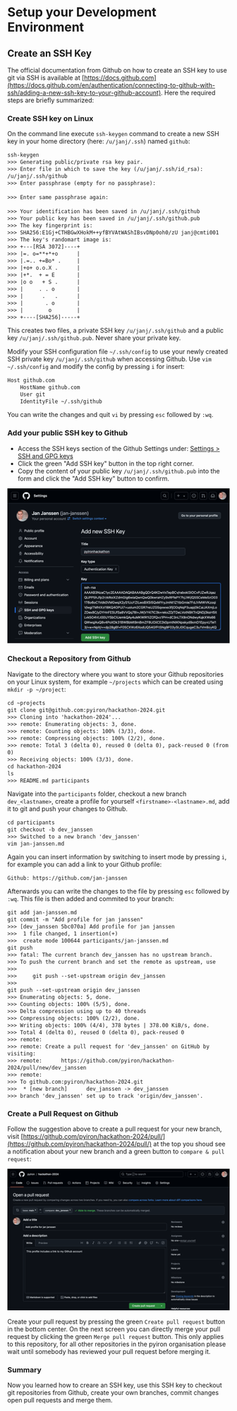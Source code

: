 # Setup your Development Environment
## Create an SSH Key
The official documentation from Github on how to create an SSH key to use git via SSH is available at [https://docs.github.com](https://docs.github.com/en/authentication/connecting-to-github-with-ssh/adding-a-new-ssh-key-to-your-github-account). Here the required steps are briefly summarized: 

### Create SSH key on Linux
On the command line execute `ssh-keygen` command to create a new SSH key in your home directory (here: `/u/janj/.ssh`) named `github`: 
```
ssh-keygen 
>>> Generating public/private rsa key pair.
>>> Enter file in which to save the key (/u/janj/.ssh/id_rsa):
/u/janj/.ssh/github
>>> Enter passphrase (empty for no passphrase):

>>> Enter same passphrase again:

>>> Your identification has been saved in /u/janj/.ssh/github
>>> Your public key has been saved in /u/janj/.ssh/github.pub
>>> The key fingerprint is:
>>> SHA256:E1Gj+CTHBGwXHokM++yfBYVAtWAShIBsvDNp0oh0/zU janj@cmti001
>>> The key's randomart image is:
>>> +---[RSA 3072]----+
>>> |=. o=**+*+o      |
>>> |.=.. +=Bo* .     |
>>> |+o+ o.o.X .      |
>>> |+*.  + = E       |
>>> |o o   + S .      |
>>> |     . . o       |
>>> |      .   .      |
>>> |       . o       |
>>> |        o        |
>>> +----[SHA256]-----+
```
This creates two files, a private SSH key `/u/janj/.ssh/github` and a public key `/u/janj/.ssh/github.pub`. Never share your private key. 

Modify your SSH configuration file `~/.ssh/config` to use your newly created SSH private key `/u/janj/.ssh/github` when accessing Github. Use `vim ~/.ssh/config` and modify the config by pressing `i` for insert:
```
Host github.com
    HostName github.com
    User git
    IdentityFile ~/.ssh/github
```
You can write the changes and quit `vi` by pressing `esc` followed by `:wq`. 

### Add your public SSH key to Github
* Access the SSH keys section of the Github Settings under: [Settings > SSH and GPG keys](https://github.com/settings/keys)
* Click the green "Add SSH key" button in the top right corner.
* Copy the content of your public key `/u/janj/.ssh/github.pub` into the form and click the "Add SSH key" button to confirm.

![Add SSH key](images/githubsshkey.png)

### Checkout a Repository from Github
Navigate to the directory where you want to store your Github repositories on your Linux system, for example `~/projects` which can be created using `mkdir -p ~/project`:
```
cd ~projects
git clone git@github.com:pyiron/hackathon-2024.git
>>> Cloning into 'hackathon-2024'...
>>> remote: Enumerating objects: 3, done.
>>> remote: Counting objects: 100% (3/3), done.
>>> remote: Compressing objects: 100% (2/2), done.
>>> remote: Total 3 (delta 0), reused 0 (delta 0), pack-reused 0 (from 0)
>>> Receiving objects: 100% (3/3), done.
cd hackathon-2024
ls
>>> README.md participants
```
Navigate into the `participants` folder, checkout a new branch `dev_<lastname>`, create a profile for yourself `<firstname>-<lastname>.md`, add it to git and push your changes to Github. 
```
cd participants
git checkout -b dev_janssen
>>> Switched to a new branch 'dev_janssen'
vim jan-janssen.md
```
Again you can insert information by switching to insert mode by pressing `i`, for example you can add a link to your Github profile:
```
Github: https://github.com/jan-janssen
```
Afterwards you can write the changes to the file by pressing `esc` followed by `:wq`. This file is then added and commited to your branch: 
```
git add jan-janssen.md
git commit -m "Add profile for jan janssen"
>>> [dev_janssen 5bc070a] Add profile for jan janssen
>>>  1 file changed, 1 insertion(+)
>>>  create mode 100644 participants/jan-janssen.md
git push
>>> fatal: The current branch dev_janssen has no upstream branch.
>>> To push the current branch and set the remote as upstream, use
>>> 
>>>     git push --set-upstream origin dev_janssen
>>> 
git push --set-upstream origin dev_janssen
>>> Enumerating objects: 5, done.
>>> Counting objects: 100% (5/5), done.
>>> Delta compression using up to 40 threads
>>> Compressing objects: 100% (2/2), done.
>>> Writing objects: 100% (4/4), 378 bytes | 378.00 KiB/s, done.
>>> Total 4 (delta 0), reused 0 (delta 0), pack-reused 0
>>> remote: 
>>> remote: Create a pull request for 'dev_janssen' on GitHub by visiting:
>>> remote:      https://github.com/pyiron/hackathon-2024/pull/new/dev_janssen
>>> remote: 
>>> To github.com:pyiron/hackathon-2024.git
>>>  * [new branch]      dev_janssen -> dev_janssen
>>> branch 'dev_janssen' set up to track 'origin/dev_janssen'.
```

### Create a Pull Request on Github
Follow the suggestion above to create a pull request for your new branch, visit [https://github.com/pyiron/hackathon-2024/pull/](https://github.com/pyiron/hackathon-2024/pull/) at the top you shoud see a notification about your new branch and a green button to `compare & pull request`:

![Pull Request](images/pullrequest.png)

Create your pull request by pressing the green `Create pull request` button in the bottom center. On the next screen you can directly merge your pull request by clicking the green `Merge pull request` button. This only applies to this repository, for all other repositories in the pyiron organisation please wait until somebody has reviewed your pull request before merging it.

### Summary 
Now you learned how to creare an SSH key, use this SSH key to checkout git repositories from Github, create your own branches, commit changes open pull requests and merge them.  

